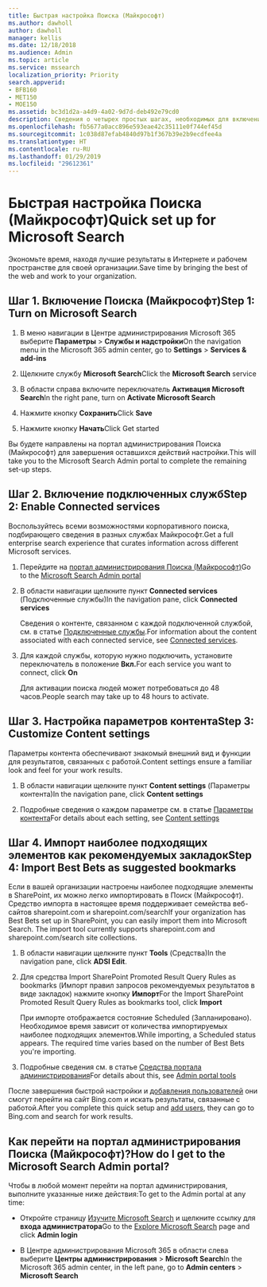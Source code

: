 ```yaml
---
title: Быстрая настройка Поиска (Майкрософт)
ms.author: dawholl
author: dawholl
manager: kellis
ms.date: 12/18/2018
ms.audience: Admin
ms.topic: article
ms.service: mssearch
localization_priority: Priority
search.appverid:
- BFB160
- MET150
- MOE150
ms.assetid: bc3d1d2a-a4d9-4a02-9d7d-deb492e79cd0
description: Сведения о четырех простых шагах, необходимых для включения и использования Поиска (Майкрософт).
ms.openlocfilehash: fb5677a0acc896e593eae42c35111e0f744ef45d
ms.sourcegitcommit: 1c038d87efab4840d97b1f367b39e2b9ecdfee4a
ms.translationtype: HT
ms.contentlocale: ru-RU
ms.lasthandoff: 01/29/2019
ms.locfileid: "29612361"
---
```

# <a name="quick-set-up-for-microsoft-search"></a><span data-ttu-id="14f4e-103">Быстрая настройка Поиска (Майкрософт)</span><span class="sxs-lookup"><span data-stu-id="14f4e-103">Quick set up for Microsoft Search</span></span>

<span data-ttu-id="14f4e-104">Экономьте время, находя лучшие результаты в Интернете и рабочем пространстве для своей организации.</span><span class="sxs-lookup"><span data-stu-id="14f4e-104">Save time by bringing the best of the web and work to your organization.</span></span>
  
## <a name="step-1-turn-on-microsoft-search"></a><span data-ttu-id="14f4e-105">Шаг 1. Включение Поиска (Майкрософт)</span><span class="sxs-lookup"><span data-stu-id="14f4e-105">Step 1: Turn on Microsoft Search</span></span>

1. <span data-ttu-id="14f4e-106">В меню навигации в Центре администрирования Microsoft 365 выберите **Параметры** \> **Службы и надстройки**</span><span class="sxs-lookup"><span data-stu-id="14f4e-106">On the navigation menu in the Microsoft 365 admin center, go to **Settings** \> **Services &amp; add-ins**</span></span>
    
2. <span data-ttu-id="14f4e-107">Щелкните службу **Microsoft Search**</span><span class="sxs-lookup"><span data-stu-id="14f4e-107">Click the **Microsoft Search** service</span></span> 
    
3. <span data-ttu-id="14f4e-108">В области справа включите переключатель **Активация Microsoft Search**</span><span class="sxs-lookup"><span data-stu-id="14f4e-108">In the right pane, turn on **Activate Microsoft Search**</span></span>
    
4. <span data-ttu-id="14f4e-109">Нажмите кнопку **Сохранить**</span><span class="sxs-lookup"><span data-stu-id="14f4e-109">Click **Save**</span></span>
    
5. <span data-ttu-id="14f4e-110">Нажмите кнопку **Начать**</span><span class="sxs-lookup"><span data-stu-id="14f4e-110">Click Get started</span></span>
  
<span data-ttu-id="14f4e-111">Вы будете направлены на портал администрирования Поиска (Майкрософт) для завершения оставшихся действий настройки.</span><span class="sxs-lookup"><span data-stu-id="14f4e-111">This will take you to the Microsoft Search Admin portal to complete the remaining set-up steps.</span></span>
    
## <a name="step-2-enable-connected-services"></a><span data-ttu-id="14f4e-112">Шаг 2. Включение подключенных служб</span><span class="sxs-lookup"><span data-stu-id="14f4e-112">Step 2: Enable Connected services</span></span>

<span data-ttu-id="14f4e-113">Воспользуйтесь всеми возможностями корпоративного поиска, подбирающего сведения в разных службах Майкрософт.</span><span class="sxs-lookup"><span data-stu-id="14f4e-113">Get a full enterprise search experience that curates information across different Microsoft services.</span></span>
  
1. <span data-ttu-id="14f4e-114">Перейдите на [портал администрирования Поиска (Майкрософт)](https://www.bingforbusiness.com/admin)</span><span class="sxs-lookup"><span data-stu-id="14f4e-114">Go to the [Microsoft Search Admin portal](https://www.bingforbusiness.com/admin)</span></span>
    
2. <span data-ttu-id="14f4e-115">В области навигации щелкните пункт **Connected services** (Подключенные службы)</span><span class="sxs-lookup"><span data-stu-id="14f4e-115">In the navigation pane, click **Connected services**</span></span>
    
    <span data-ttu-id="14f4e-116">Сведения о контенте, связанном с каждой подключенной службой, см. в статье [Подключенные службы](connected-services.md).</span><span class="sxs-lookup"><span data-stu-id="14f4e-116">For information about the content associated with each connected service, see [Connected services](connected-services.md).</span></span>
    
3. <span data-ttu-id="14f4e-117">Для каждой службы, которую нужно подключить, установите переключатель в положение **Вкл.**</span><span class="sxs-lookup"><span data-stu-id="14f4e-117">For each service you want to connect, click **On**</span></span>
    
    <span data-ttu-id="14f4e-118">Для активации поиска людей может потребоваться до 48 часов.</span><span class="sxs-lookup"><span data-stu-id="14f4e-118">People search may take up to 48 hours to activate.</span></span>
    
## <a name="step-3-customize-content-settings"></a><span data-ttu-id="14f4e-119">Шаг 3. Настройка параметров контента</span><span class="sxs-lookup"><span data-stu-id="14f4e-119">Step 3: Customize Content settings</span></span>

<span data-ttu-id="14f4e-120">Параметры контента обеспечивают знакомый внешний вид и функции для результатов, связанных с работой.</span><span class="sxs-lookup"><span data-stu-id="14f4e-120">Content settings ensure a familiar look and feel for your work results.</span></span> 
  
1. <span data-ttu-id="14f4e-121">В области навигации щелкните пункт **Content settings** (Параметры контента)</span><span class="sxs-lookup"><span data-stu-id="14f4e-121">In the navigation pane, click **Content settings**</span></span>
    
2. <span data-ttu-id="14f4e-122">Подробные сведения о каждом параметре см. в статье [Параметры контента](content-settings.md)</span><span class="sxs-lookup"><span data-stu-id="14f4e-122">For details about each setting, see [Content settings](content-settings.md)</span></span>
    
## <a name="step-4-import-best-bets-as-suggested-bookmarks"></a><span data-ttu-id="14f4e-123">Шаг 4. Импорт наиболее подходящих элементов как рекомендуемых закладок</span><span class="sxs-lookup"><span data-stu-id="14f4e-123">Step 4: Import Best Bets as suggested bookmarks</span></span>

<span data-ttu-id="14f4e-p101">Если в вашей организации настроены наиболее подходящие элементы в SharePoint, их можно легко импортировать в Поиск (Майкрософт). Средство импорта в настоящее время поддерживает семейства веб-сайтов sharepoint.com и sharepoint.com/search</span><span class="sxs-lookup"><span data-stu-id="14f4e-p101">If your organization has Best Bets set up in SharePoint, you can easily import them into Microsoft Search. The import tool currently supports sharepoint.com and sharepoint.com/search site collections.</span></span> 
  
1. <span data-ttu-id="14f4e-126">В области навигации щелкните пункт **Tools** (Средства)</span><span class="sxs-lookup"><span data-stu-id="14f4e-126">In the navigation pane, click **ADSI Edit**.</span></span>
    
2. <span data-ttu-id="14f4e-127">Для средства Import SharePoint Promoted Result Query Rules as bookmarks (Импорт правил запросов рекомендуемых результатов в виде закладок) нажмите кнопку **Импорт**</span><span class="sxs-lookup"><span data-stu-id="14f4e-127">For the Import SharePoint Promoted Result Query Rules as bookmarks tool, click **Import**</span></span>
    
    <span data-ttu-id="14f4e-p102">При импорте отображается состояние Scheduled (Запланировано). Необходимое время зависит от количества импортируемых наиболее подходящих элементов.</span><span class="sxs-lookup"><span data-stu-id="14f4e-p102">While importing, a Scheduled status appears. The required time varies based on the number of Best Bets you're importing.</span></span>
    
3. <span data-ttu-id="14f4e-130">Подробные сведения см. в статье [Средства портала администрирования](admin-portal-tools.md)</span><span class="sxs-lookup"><span data-stu-id="14f4e-130">For details about this, see [Admin portal tools](admin-portal-tools.md)</span></span>
    
<span data-ttu-id="14f4e-131">После завершения быстрой настройки и [добавления пользователей](add-users.md) они смогут перейти на сайт Bing.com и искать результаты, связанные с работой.</span><span class="sxs-lookup"><span data-stu-id="14f4e-131">After you complete this quick setup and [add users](add-users.md), they can go to Bing.com and search for work results.</span></span> 
  
## <a name="how-do-i-get-to-the-microsoft-search-admin-portal"></a><span data-ttu-id="14f4e-132">Как перейти на портал администрирования Поиска (Майкрософт)?</span><span class="sxs-lookup"><span data-stu-id="14f4e-132">How do I get to the Microsoft Search Admin portal?</span></span>

<span data-ttu-id="14f4e-133">Чтобы в любой момент перейти на портал администрирования, выполните указанные ниже действия:</span><span class="sxs-lookup"><span data-stu-id="14f4e-133">To get to the Admin portal at any time:</span></span>
  
- <span data-ttu-id="14f4e-134">Откройте страницу [Изучите Microsoft Search](https://www.bing.com/business/explore) и щелкните ссылку для **входа администратора**</span><span class="sxs-lookup"><span data-stu-id="14f4e-134">Go to the [Explore Microsoft Search](https://www.bing.com/business/explore) page and click **Admin login**</span></span>
    
- <span data-ttu-id="14f4e-135">В Центре администрирования Microsoft 365 в области слева выберите **Центры администрирования** \> **Microsoft Search**</span><span class="sxs-lookup"><span data-stu-id="14f4e-135">In the Microsoft 365 admin center, in the left pane, go to **Admin centers** \> **Microsoft Search**</span></span>

  

